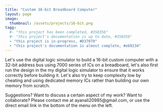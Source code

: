 ```yaml
---
title: "Custom 16-bit Breadboard Computer"
layout: page
image:
  thumbnail: /assets/projects/16-bit.png
tagg:
  #- "this project has been completed, #35835b"
  #- "this project's documentation is up to date, #35835b"
  - "this project is in-progress, #D37070"
  - "this project's documentation is almost complete, #eb9234"
---
```

Let's use the digital logic simulator to build a 16-bit custom computer with a 32-bit address bus using 7000 series of ICs on a breadboard, let's also first run the design in the my digital logic simulator to ensure that it works correctly before building it. Let's also try to keep complexity low by cheating and using dedicated memory ICs rather than building our own memory from scratch.

<div class="content-container" data-bg-image="/assets/images/chevron2.png">
    Suggestions? Want to discuss a certain aspect of my work? Want to collaborate? Please contact me at ayanali20985@gmail.com, or use the direct email link in the bottom of the menu on the left.
</div>